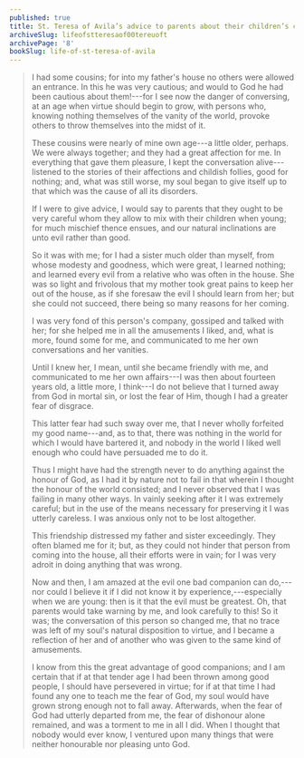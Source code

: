 ```yaml
---
published: true
title: St. Teresa of Avila’s advice to parents about their children’s companions from her own childhood experiences
archiveSlug: lifeofstteresaof00tereuoft
archivePage: '8'
bookSlug: life-of-st-teresa-of-avila
---
```


> I had some cousins; for into my father's house no others were allowed an entrance. In this he was very cautious; and would to God he had been cautious about them!---for I see now the danger of conversing, at an age when virtue should begin to grow, with persons who, knowing nothing themselves of the vanity of the world, provoke others to throw themselves into the midst of it.
>
> These cousins were nearly of mine own age---a little older, perhaps. We were always together; and they had a great affection for me. In everything that gave them pleasure, I kept the conversation alive---listened to the stories of their affections and childish follies, good for nothing; and, what was still worse, my soul began to give itself up to that which was the cause of all its disorders.
>
> If I were to give advice, I would say to parents that they ought to be very careful whom they allow to mix with their children when young; for much mischief thence ensues, and our natural inclinations are unto evil rather than good.
>
> So it was with me; for I had a sister much older than myself, from whose modesty and goodness, which were great, I learned nothing; and learned every evil from a relative who was often in the house. She was so light and frivolous that my mother took great pains to keep her out of the house, as if she foresaw the evil I should learn from her; but she could not succeed, there being so many reasons for her coming.
>
> I was very fond of this person's company, gossiped and talked with her; for she helped me in all the amusements I liked, and, what is more, found some for me, and communicated to me her own conversations and her vanities.
>
> Until I knew her, I mean, until she became friendly with me, and communicated to me her own affairs---I was then about fourteen years old, a little more, I think---I do not believe that I turned away from God in mortal sin, or lost the fear of Him, though I had a greater fear of disgrace.
>
> This latter fear had such sway over me, that I never wholly forfeited my good name---and, as to that, there was nothing in the world for which I would have bartered it, and nobody in the world I liked well enough who could have persuaded me to do it.
>
> Thus I might have had the strength never to do anything against the honour of God, as I had it by nature not to fail in that wherein I thought the honour of the world consisted; and I never observed that I was failing in many other ways. In vainly seeking after it I was extremely careful; but in the use of the means necessary for preserving it I was utterly careless. I was anxious only not to be lost altogether.
>
> This friendship distressed my father and sister exceedingly. They often blamed me for it; but, as they could not hinder that person from coming into the house, all their efforts were in vain; for I was very adroit in doing anything that was wrong.
>
> Now and then, I am amazed at the evil one bad companion can do,---nor could I believe it if I did not know it by experience,---especially when we are young: then is it that the evil must be greatest. Oh, that parents would take warning by me, and look carefully to this! So it was; the conversation of this person so changed me, that no trace was left of my soul's natural disposition to virtue, and I became a reflection of her and of another who was given to the same kind of amusements.
>
> I know from this the great advantage of good companions; and I am certain that if at that tender age I had been thrown among good people, I should have persevered in virtue; for if at that time I had found any one to teach me the fear of God, my soul would have grown strong enough not to fall away. Afterwards, when the fear of God had utterly departed from me, the fear of dishonour alone remained, and was a torment to me in all I did. When I thought that nobody would ever know, I ventured upon many things that were neither honourable nor pleasing unto God.
